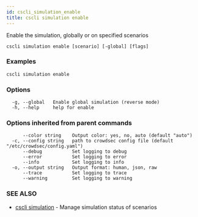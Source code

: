 ```yaml
---
id: cscli_simulation_enable
title: cscli simulation enable
---
```

Enable the simulation, globally or on specified scenarios

```
cscli simulation enable [scenario] [-global] [flags]
```

### Examples

```
cscli simulation enable
```

### Options

```
  -g, --global   Enable global simulation (reverse mode)
  -h, --help     help for enable
```

### Options inherited from parent commands

```
      --color string    Output color: yes, no, auto (default "auto")
  -c, --config string   path to crowdsec config file (default "/etc/crowdsec/config.yaml")
      --debug           Set logging to debug
      --error           Set logging to error
      --info            Set logging to info
  -o, --output string   Output format: human, json, raw
      --trace           Set logging to trace
      --warning         Set logging to warning
```

### SEE ALSO

* [cscli simulation](/cscli/cscli_simulation.md)	 - Manage simulation status of scenarios


